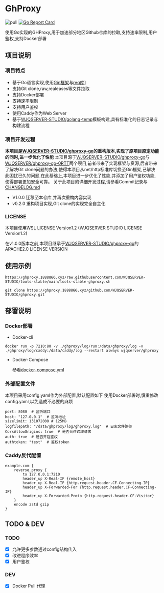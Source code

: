 # GhProxy

![pull](https://img.shields.io/docker/pulls/wjqserver/ghproxy.svg)
[![Go Report Card](https://goreportcard.com/badge/github.com/WJQSERVER-STUDIO/ghproxy)](https://goreportcard.com/report/github.com/WJQSERVER-STUDIO/ghproxy)

使用Go实现的GHProxy,用于加速部分地区Github仓库的拉取,支持速率限制,用户鉴权,支持Docker部署

## 项目说明

### 项目特点

- 基于Go语言实现,使用[Gin框架](https://github.com/gin-gonic/gin)与[req库](https://github.com/imroc/req)]
- 支持Git clone,raw,realeases等文件拉取
- 支持Docker部署
- 支持速率限制
- 支持用户鉴权
- 使用Caddy作为Web Server
- 基于[WJQSERVER-STUDIO/golang-temp](https://github.com/WJQSERVER-STUDIO/golang-temp)模板构建,具有标准化的日志记录与构建流程

### 项目开发过程

**本项目是[WJQSERVER-STUDIO/ghproxy-go](https://github.com/WJQSERVER-STUDIO/ghproxy-go)的重构版本,实现了原项目原定功能的同时,进一步优化了性能**
本项目源于[WJQSERVER-STUDIO/ghproxy-go](https://github.com/WJQSERVER-STUDIO/ghproxy-go)与[WJQSERVER/ghproxy-go-0RTT](https://github.com/WJQSERVER/ghproxy-go-0RTT)两个项目,前者带来了实现框架与资源,后者带来了解决Git clone问题的办法,使得本项目从net/http标准库切换至Gin框架,已解决此困扰已久的问题,在此基础上,本项目进一步优化了性能,并添加了用户鉴权功能,使得部署更加安全可靠。
关于此项目的详细开发过程,请参看Commit记录与[CHANGELOG.md](https://github.com/WJQSERVER-STUDIO/ghproxy/blob/main/CHANGELOG.md)

- V1.0.0 迁移至本仓库,并再次重构内容实现
- v0.2.0 重构项目实现,Git clone的实现完全自主化

### LICENSE

本项目使用WSL LICENSE Version1.2 (WJQSERVER STUDIO LICENSE Version1.2)

在v1.0.0版本之前,本项目继承于[WJQSERVER-STUDIO/ghproxy-go](https://github.com/WJQSERVER-STUDIO/ghproxy-go)的APACHE2.0 LICENSE VERSION

## 使用示例

```
https://ghproxy.1888866.xyz/raw.githubusercontent.com/WJQSERVER-STUDIO/tools-stable/main/tools-stable-ghproxy.sh

git clone https://ghproxy.1888866.xyz/github.com/WJQSERVER-STUDIO/ghproxy.git
```

## 部署说明

### Docker部署

- Docker-cli

```
docker run -p 7210:80 -v ./ghproxy/log/run:/data/ghproxy/log -v ./ghproxy/log/caddy:/data/caddy/log --restart always wjqserver/ghproxy
```

- Docker-Compose

    参看[docker-compose.yml](https://github.com/WJQSERVER-STUDIO/ghproxy/blob/main/docker/compose/docker-compose.yml)

### 外部配置文件

本项目采用config.yaml作为外部配置,默认配置如下
使用Docker部署时,慎重修改config.yaml,以免造成不必要的麻烦

```
port: 8080  # 监听端口
host: "127.0.0.1"  # 监听地址
sizelimit: 131072000 # 125MB
logfilepath: "/data/ghproxy/log/ghproxy.log"  # 日志文件路径
CorsAllowOrigins: true  # 是否允许跨域请求
auth: true  # 是否开启鉴权
authtoken: "test"  # 鉴权token
```

### Caddy反代配置

```
example.com {
    reverse_proxy {
        to 127.0.0.1:7210
        header_up X-Real-IP {remote_host}	    
        header_up X-Real-IP {http.request.header.CF-Connecting-IP}
        header_up X-Forwarded-For {http.request.header.CF-Connecting-IP}
        header_up X-Forwarded-Proto {http.request.header.CF-Visitor}
    }
    encode zstd gzip    
}
```

## TODO & DEV

### TODO

- [x] 允许更多参数通过config结构传入
- [x] 改进程序效率
- [x] 用户鉴权

### DEV

- [x] Docker Pull 代理
